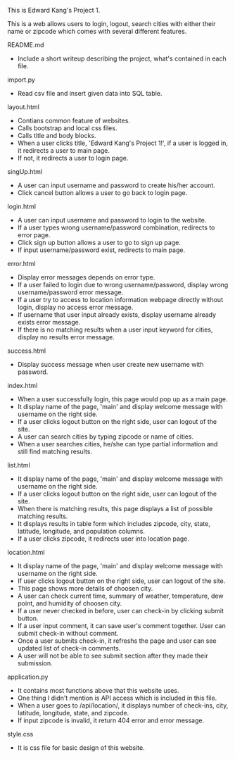 This is Edward Kang's Project 1.

This is a web allows users to login, logout, search cities with either their name or zipcode which comes with several different features.

README.md
- Include a short writeup describing the project, what's contained in each file.

import.py
- Read csv file and insert given data into SQL table.

layout.html
- Contians common feature of websites.
- Calls bootstrap and local css files.
- Calls title and body blocks.
- When a user clicks title, 'Edward Kang's Project 1!', if a user is logged in, it redirects a user to main page.
- If not, it redirects a user to login page.

singUp.html
- A user can input username and password to create his/her account.
- Click cancel button allows a user to go back to login page.

login.html
- A user can input username and password to login to the website.
- If a user types wrong username/password combination, redirects to error page.
- Click sign up button allows a user to go to sign up page.
- If input username/password exist, redirects to main page.

error.html
- Display error messages depends on error type.
- If a user failed to login due to wrong username/password, display wrong username/password error message.
- If a user try to access to location information webpage directly without login, display no access error message.
- If username that user input already exists, display username already exists error message.
- If there is no matching results when a user input keyword for cities, display no results error message.

success.html
- Display success message when user create new username with password.

index.html
- When a user successfully login, this page would pop up as a main page.
- It display name of the page, 'main' and display welcome message with username on the right side.
- If a user clicks logout button on the right side, user can logout of the site.
- A user can search cities by typing zipcode or name of cities.
- When a user searches cities, he/she can type partial information and still find matching results.

list.html
- It display name of the page, 'main' and display welcome message with username on the right side.
- If a user clicks logout button on the right side, user can logout of the site.
- When there is matching results, this page displays a list of possible matching results.
- It displays results in table form which includes zipcode, city, state, latitude, longitude, and population columns.
- If a user clicks zipcode, it redirects user into location page.

location.html
- It display name of the page, 'main' and display welcome message with username on the right side.
- If user clicks logout button on the right side, user can logout of the site.
- This page shows more details of choosen city.
- A user can check current time, summary of weather, temperature, dew point, and humidity of choosen city.
- If a user never checked in before, user can check-in by clicking submit button.
- If a user input comment, it can save user's comment together. User can submit check-in without comment.
- Once a user submits check-in, it refreshs the page and user can see updated list of check-in comments.
- A user will not be able to see submit section after they made their submission.

application.py
- It contains most functions above that this website uses.
- One thing I didn't mention is API access which is included in this file.
- When a user goes to /api/location/<zipcode>, it displays number of check-ins, city, latitude, longitude, state, and zipcode.
- If input zipcode is invalid, it return 404 error and error message.

style.css
- It is css file for basic design of this website.